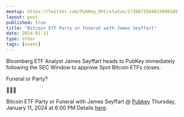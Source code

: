 ```yaml
---
meetup: https://twitter.com/PubKey_NYC/status/1730672584033698185
layout: post
published: true
title: "Bitcoin ETF Party or Funeral with James Seyffart"
date: 2024-01-11
type: other
tags: [event]
---
```

Bloomberg ETF Analyst James Seyffart heads to PubKey immediately following the SEC Window to approve Spot Bitcoin ETFs closes.

Funeral or Party?

🧡🍻🙏

Bitcoin ETF Party or Funeral with James Seyffart @ <a href="https://www.google.com/maps/search/?api=1&query=40.73222%2C%20-74.00002" target="_blank">Pubkey</a> Thursday, January 11, 2024 at 6:00 PM  Details <a href="https://www.meetup.com/pubkey-meetups/events/297049236/" target="_blank">here</a>.

